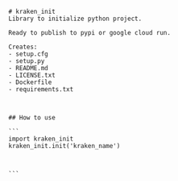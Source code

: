 
    # kraken_init
    Library to initialize python project.

    Ready to publish to pypi or google cloud run. 

    Creates:
    - setup.cfg
    - setup.py
    - README.md
    - LICENSE.txt
    - Dockerfile
    - requirements.txt
    


    ## How to use

    ```
    import kraken_init
    kraken_init.init('kraken_name')

    

    ```


    
    